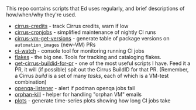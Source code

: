 This repo contains scripts that Ed uses regularly, and brief
descriptions of how/when/why they're used.

* [cirrus-credits](cirrus-credits/) - track Cirrus credits, warn if low
* [cirrus-cronjobs](cirrus-cronjobs/) - simplified maintenance of nightly CI runs
* [cirrus-vm-get-versions](cirrus-vm-get-versions/) - generate table of package
versions on `automation_images` (new-VM) PRs
* [ci-watch](ci-watch/) - console tool for monitoring running CI jobs
* [flakes](flakes/) - the big one. Tools for tracking and cataloging flakes.
* [get-cirrus-buildid-for-pr](get-cirrus-buildid-for-pr) - one of the most useful
scripts I have. Feed it a PR, it will (if possible) spit out the Cirrus BuildID
for that PR. (Remember, a Cirrus *build* is a set of many *tasks*, each of which
is a VM-test combination)
* [openqa-listener](openqa-listener) - alert if podman openqa jobs fail
* [orphan-kill](orphan-kill/) - helper for handling "orphan VM" emails
* [plots](plots/) - generate time-series plots showing how long CI jobs take
